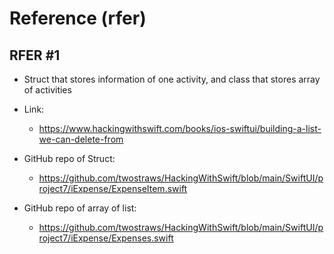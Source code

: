 #  Reference (rfer)

## RFER #1
- Struct that stores information of one activity, and class that stores array of activities

- Link:
    - https://www.hackingwithswift.com/books/ios-swiftui/building-a-list-we-can-delete-from

- GitHub repo of Struct: 
    - https://github.com/twostraws/HackingWithSwift/blob/main/SwiftUI/project7/iExpense/ExpenseItem.swift
    
- GitHub repo of array of list:
    - https://github.com/twostraws/HackingWithSwift/blob/main/SwiftUI/project7/iExpense/Expenses.swift
